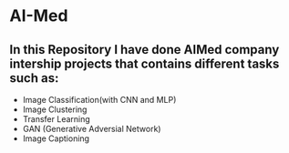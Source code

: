 # AI-Med
## In this Repository I have done AIMed company intership projects that contains different tasks such as:
- Image Classification(with CNN and MLP)
- Image Clustering
- Transfer Learning 
- GAN (Generative Adversial Network)
- Image Captioning

